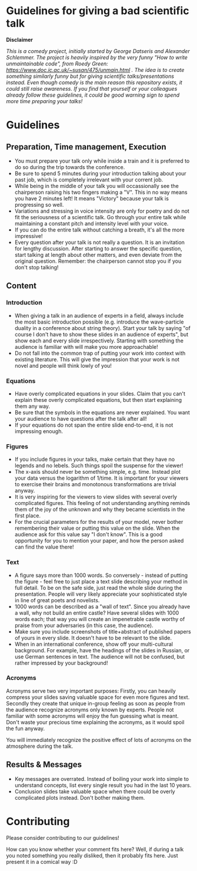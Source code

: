 # Guidelines for giving a bad scientific talk

**Disclaimer**

*This is a comedy project, initially started by George Datseris and Alexander Schlemmer. The project is heavily inspired by the very funny "How to write unmaintainable code", from Roedy Green: https://www.doc.ic.ac.uk/~susan/475/unmain.html . The idea is to create something similarly funny but for giving scientific talks/presentations instead. Even though comedy is the main reason this repository exists, it could still raise awareness. If you find that yourself or your colleagues already follow these guidelines, it could be good warning sign to spend more time preparing your talks!*

# Guidelines

## Preparation, Time management, Execution
* You must prepare your talk only while inside a train and it is preferred to do so during the trip towards the conference.
* Be sure to spend 5 minutes during your introduction talking about your past job, which is completely irrelevant with your corrent job.
* While being in the middle of your talk you will occassionally see the chairperson raising his two fingers making a "V". This in no way means you have 2 minutes left! It means "Victory" because your talk is progressing so well.
* Variations and stressing in voice intensity are only for poetry and do not fit the seriousness of a scientific talk. Go through your entire talk while maintaining a constant pitch and intensity level with your voice. 
* If you can do the entire talk without catching a breath, it's all the more impressive!
* Every question after your talk is not really a question. It is an invitation for lengthy discussion. After starting to answer the specific question, start talking at length about other matters, and even deviate from the original question. Remember: the chairperson cannot stop you if you don't stop talking!

## Content
### Introduction
* When giving a talk in an audience of experts in a field, always include the most basic introduction possible (e.g. introduce the wave-particle duality in a conference about string theory). Start your talk by saying "of course I don't have to show these slides in an audience of experts", but show each and every slide irrespectively. Starting with something the audience is familiar with will make you more approachable!
* Do not fall into the common trap of putting your work into context with existing literature. This will give the impression that your work is not novel and people will think lowly of you!

### Equations
* Have overly complicated equations in your slides. Claim that you can't explain these overly complicated equations, but then start explaining them any way.
* Be sure that the symbols in the equations are never explained. You want your audience to have questions after the talk after all!
* If your equations do not span the entire slide end-to-end, it is not impressing enough.


### Figures
* If you include figures in your talks, make certain that they have no legends and no lebels. Such things spoil the suspense for the viewer!
* The x-axis should never be something simple, e.g. time. Instead plot your data versus the logarithm of 1/time. It is important for your viewers to exercise their brains and monotonous transformations are trivial anyway.
* It is very inspiring for the viewers to view slides with several overly complicated figures. This feeling of not understanding anything reminds them of the joy of the unknown and why they became scientists in the first place.
* For the crucial parameters for the results of your model, never bother remembering their value or putting this value on the slide. When the audience ask for this value say "I don't know". This is a good opportunity for you to mention your paper, and how the person asked can find the value there!

### Text
* A figure says more than 1000 words. So conversely - instead of putting the figure - feel free to just place a text slide describing your method in full detail. To be on the safe side, just read the whole slide during the presentation. People will very likely appreciate your sophisticated style in line of great poets and novelists.
* 1000 words can be described as a "wall of text". Since you already have a wall, why not build an entire castle? Have several slides with 1000 words each; that way you will create an impenetrable castle worthy of praise from your adversaries (in this case, the audience).
* Make sure you include screenshots of title+abstract of published papers of yours in every slide. It doesn't have to be relevant to the slide.
* When in an international conference, show off your multi-cultural background. For example, have the headings of the slides in Russian, or use German sentences in text. The audience will not be confused, but rather impressed by your background!

### Acronyms

Acronyms serve two very important purposes: Firstly, you can heavily compress your slides saving valuable space for even more figures and text.
Secondly they create that unique in-group feeling as soon as people from the audience recognize acronyms only known by experts. People not familiar with some acronyms will enjoy the fun guessing what is meant.
Don't waste your precious time explaining the acronyms, as it would spoil the fun anyway.

You will immediately recognize the positive effect of lots of acronyms on the atmosphere during the talk.


## Results & Messages
* Key messages are overrated. Instead of boiling your work into simple to understand concepts, list every single result you had in the last 10 years.
* Conclusion slides take valuable space when there could be overly complicated plots instead. Don't bother making them.

# Contributing
Please consider contributing to our guidelines!

How can you know whether your comment fits here? Well, if during a talk you noted something you really disliked, then it probably fits here. Just present it in a comical way :D 
